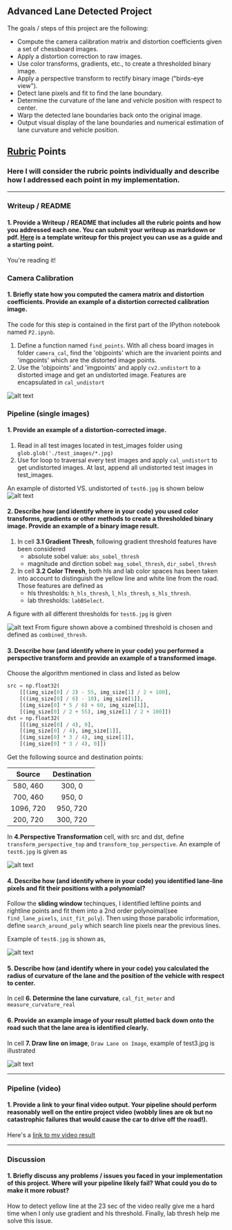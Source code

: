 
## Advanced Lane Detected Project

The goals / steps of this project are the following:

* Compute the camera calibration matrix and distortion coefficients given a set of chessboard images.
* Apply a distortion correction to raw images.
* Use color transforms, gradients, etc., to create a thresholded binary image.
* Apply a perspective transform to rectify binary image ("birds-eye view").
* Detect lane pixels and fit to find the lane boundary.
* Determine the curvature of the lane and vehicle position with respect to center.
* Warp the detected lane boundaries back onto the original image.
* Output visual display of the lane boundaries and numerical estimation of lane curvature and vehicle position.

[//]: # (Image References)

[image1]: ./output_images/undistort_output.png "Undistorted"
[image2]: ./output_images/dis2un_test6.png "Road Transformed"
[image3]: ./output_images/test6_thresh.png "Binary Example"
[image4]: ./output_images/test6_birdview.png "Warp Example"
[image5]: ./output_images/test6_poly.png "Fit Visual"
[image6]: ./output_images/test3_lane.png "Output"
[video1]: ./project_video.mp4 "Video"

## [Rubric](https://review.udacity.com/#!/rubrics/571/view) Points

### Here I will consider the rubric points individually and describe how I addressed each point in my implementation.  

---

### Writeup / README

#### 1. Provide a Writeup / README that includes all the rubric points and how you addressed each one.  You can submit your writeup as markdown or pdf.  [Here](https://github.com/udacity/CarND-Advanced-Lane-Lines/blob/master/writeup_template.md) is a template writeup for this project you can use as a guide and a starting point.  

You're reading it!

### Camera Calibration

#### 1. Briefly state how you computed the camera matrix and distortion coefficients. Provide an example of a distortion corrected calibration image.

The code for this step is contained in the first part of the IPython notebook named `P2.ipynb`.

1. Define a function named `find_points`. With all chess board images in folder `camera_cal`, find the 'objpoints' which are the invarient points and  'imgpoints' which are the distorted image points. 
2. Use the 'objpoints' and 'imgpoints' and apply `cv2.undistort` to a distorted image and get an undistorted image. Features are encapsulated in `cal_undistort`

![alt text][image1]

### Pipeline (single images)

#### 1. Provide an example of a distortion-corrected image.
1. Read in all test images located in test_images folder using `glob.glob('./test_images/*.jpg)`
2. Use for loop to traversal every test images and apply `cal_undistort` to get undistorted images. At last, append all undistorted test images in test_images.

An example of distorted VS. undistorted of `test6.jpg` is shown below
![alt text][image2]

#### 2. Describe how (and identify where in your code) you used color transforms, gradients or other methods to create a thresholded binary image.  Provide an example of a binary image result.
1. In cell **3.1 Gradient Thresh**, following gradient threshold features have been considered
	* absolute sobel value: `abs_sobel_thresh`
	* magnitude and dirction sobel: `mag_sobel_thresh`, `dir_sobel_thresh`
2. In cell **3.2 Color Thresh**, both hls and lab color spaces has been taken into account to distinguish the yellow line and white line from the road. Those features are defined as
	* hls thresholds: `h_hls_thresh`, `l_hls_thresh`, `s_hls_thresh`.
	* lab thresholds: `labBSelect`.

A figure with all different thresholds for `test6.jpg` is given 

![alt text][image3]
From figure shown above a combined threshold is chosen and defined as `combined_thresh`.
#### 3. Describe how (and identify where in your code) you performed a perspective transform and provide an example of a transformed image.

Choose the algorithm mentioned in class and listed as below 

```python
src = np.float32(
    [[(img_size[0] / 2) - 55, img_size[1] / 2 + 100],
    [((img_size[0] / 6) - 10), img_size[1]],
    [(img_size[0] * 5 / 6) + 60, img_size[1]],
    [(img_size[0] / 2 + 55), img_size[1] / 2 + 100]])
dst = np.float32(
    [[(img_size[0] / 4), 0],
    [(img_size[0] / 4), img_size[1]],
    [(img_size[0] * 3 / 4), img_size[1]],
    [(img_size[0] * 3 / 4), 0]])
```

Get the following source and destination points:

| Source        | Destination   | 
|:-------------:|:-------------:| 
| 580, 460      | 300, 0        | 
| 700, 460      | 950, 0        |
| 1096, 720     | 950, 720      |
| 200, 720      | 300, 720      |

In **4.Perspective Transformation** cell, with src and dst, define `transform_perspective_top` and `transform_top_perspective`. An example of `test6.jpg` is given as

![alt text][image4]

#### 4. Describe how (and identify where in your code) you identified lane-line pixels and fit their positions with a polynomial?

Follow the **sliding window** techinques, I identified leftline points and rightline points and fit them into a 2nd order polynoimal(see `find_lane_pixels`, `init_fit_poly`). Then using those parabolic information, define `search_around_poly` which search line pixels near the previous lines.

Example of `test6.jpg` is shown as,

![alt text][image5]

#### 5. Describe how (and identify where in your code) you calculated the radius of curvature of the lane and the position of the vehicle with respect to center.

In cell **6. Determine the lane curvature**, `cal_fit_meter` and `measure_curvature_real`

#### 6. Provide an example image of your result plotted back down onto the road such that the lane area is identified clearly.

In cell **7. Draw line on image**, `Draw Lane on Image`, example of test3.jpg is illustrated

![alt text][image6]

---

### Pipeline (video)

#### 1. Provide a link to your final video output.  Your pipeline should perform reasonably well on the entire project video (wobbly lines are ok but no catastrophic failures that would cause the car to drive off the road!).

Here's a [link to my video result](./project_video_detected.mp4)

---

### Discussion

#### 1. Briefly discuss any problems / issues you faced in your implementation of this project.  Where will your pipeline likely fail?  What could you do to make it more robust?

How to detect yellow line at the 23 sec of the video really give me a hard time when I only use gradient and hls threshold. Finally, lab thresh help me solve this issue.
